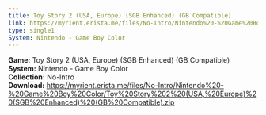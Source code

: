 ```yaml
---
title: Toy Story 2 (USA, Europe) (SGB Enhanced) (GB Compatible)
link: https://myrient.erista.me/files/No-Intro/Nintendo%20-%20Game%20Boy%20Color/Toy%20Story%202%20(USA,%20Europe)%20(SGB%20Enhanced)%20(GB%20Compatible).zip
type: single1
System: Nintendo - Game Boy Color
---
```

<b>Game:</b> Toy Story 2 (USA, Europe) (SGB Enhanced) (GB Compatible)<br>
<b>System:</b> Nintendo - Game Boy Color<br>
<b>Collection:</b> No-Intro<br>
<b>Download:</b> https://myrient.erista.me/files/No-Intro/Nintendo%20-%20Game%20Boy%20Color/Toy%20Story%202%20(USA,%20Europe)%20(SGB%20Enhanced)%20(GB%20Compatible).zip